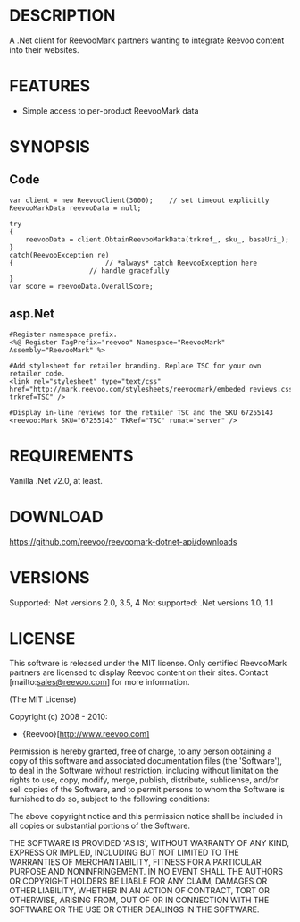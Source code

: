 ﻿DESCRIPTION
===========

A .Net client for ReevooMark partners wanting to integrate Reevoo content into their websites.

FEATURES
========

   * Simple access to per-product ReevooMark data

SYNOPSIS
========

Code
----

    var client = new ReevooClient(3000);	// set timeout explicitly
    ReevooMarkData reevooData = null;

    try
    {
        reevooData = client.ObtainReevooMarkData(trkref_, sku_, baseUri_);
    }
    catch(ReevooException re)
    {						// *always* catch ReevooException here
						// handle gracefully
    }
    var score = reevooData.OverallScore;

asp.Net
-------

    #Register namespace prefix.
    <%@ Register TagPrefix="reevoo" Namespace="ReevooMark" Assembly="ReevooMark" %>

    #Add stylesheet for retailer branding. Replace TSC for your own retailer code.
    <link rel="stylesheet" type="text/css" href="http://mark.reevoo.com/stylesheets/reevoomark/embeded_reviews.css?trkref=TSC" />

    #Display in-line reviews for the retailer TSC and the SKU 67255143
    <reevoo:Mark SKU="67255143" TkRef="TSC" runat="server" />

REQUIREMENTS
============
Vanilla .Net v2.0, at least.

DOWNLOAD
========
https://github.com/reevoo/reevoomark-dotnet-api/downloads


VERSIONS
========

Supported: .Net versions 2.0, 3.5, 4
Not supported: .Net versions 1.0, 1.1

LICENSE
=======

This software is released under the MIT license.  Only certified ReevooMark partners
are licensed to display Reevoo content on their sites.  Contact [mailto:sales@reevoo.com] for
more information.

(The MIT License)

Copyright (c) 2008 - 2010:

* {Reevoo}[http://www.reevoo.com]

Permission is hereby granted, free of charge, to any person obtaining
a copy of this software and associated documentation files (the
'Software'), to deal in the Software without restriction, including
without limitation the rights to use, copy, modify, merge, publish,
distribute, sublicense, and/or sell copies of the Software, and to
permit persons to whom the Software is furnished to do so, subject to
the following conditions:

The above copyright notice and this permission notice shall be
included in all copies or substantial portions of the Software.

THE SOFTWARE IS PROVIDED 'AS IS', WITHOUT WARRANTY OF ANY KIND,
EXPRESS OR IMPLIED, INCLUDING BUT NOT LIMITED TO THE WARRANTIES OF
MERCHANTABILITY, FITNESS FOR A PARTICULAR PURPOSE AND NONINFRINGEMENT.
IN NO EVENT SHALL THE AUTHORS OR COPYRIGHT HOLDERS BE LIABLE FOR ANY
CLAIM, DAMAGES OR OTHER LIABILITY, WHETHER IN AN ACTION OF CONTRACT,
TORT OR OTHERWISE, ARISING FROM, OUT OF OR IN CONNECTION WITH THE
SOFTWARE OR THE USE OR OTHER DEALINGS IN THE SOFTWARE.